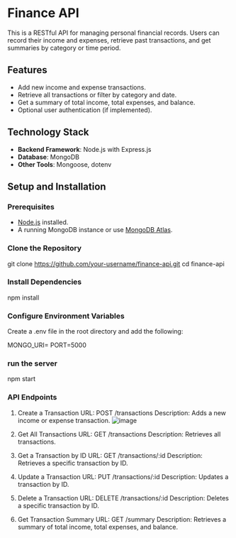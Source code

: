 ﻿# Finance API

This is a RESTful API for managing personal financial records. Users can record their income and expenses, retrieve past transactions, and get summaries by category or time period.

## Features

- Add new income and expense transactions.
- Retrieve all transactions or filter by category and date.
- Get a summary of total income, total expenses, and balance.
- Optional user authentication (if implemented).

## Technology Stack

- **Backend Framework**: Node.js with Express.js
- **Database**: MongoDB
- **Other Tools**: Mongoose, dotenv

## Setup and Installation

### Prerequisites

- [Node.js](https://nodejs.org/) installed.
- A running MongoDB instance or use [MongoDB Atlas](https://www.mongodb.com/cloud/atlas).

### Clone the Repository

git clone https://github.com/your-username/finance-api.git
cd finance-api

### Install Dependencies

npm install

### Configure Environment Variables

Create a .env file in the root directory and add the following:

MONGO_URI=<Your MongoDB connection string>
PORT=5000

### run the server

npm start

### API Endpoints

1. Create a Transaction
   URL: POST /transactions
   Description: Adds a new income or expense transaction.
![image](https://github.com/user-attachments/assets/72bea76d-4550-47eb-8b53-c369a624d404)

2. Get All Transactions
   URL: GET /transactions
   Description: Retrieves all transactions.

3. Get a Transaction by ID
   URL: GET /transactions/:id
   Description: Retrieves a specific transaction by ID.

4. Update a Transaction
   URL: PUT /transactions/:id
   Description: Updates a transaction by ID.

5. Delete a Transaction
   URL: DELETE /transactions/:id
   Description: Deletes a specific transaction by ID.

6. Get Transaction Summary
   URL: GET /summary
   Description: Retrieves a summary of total income, total expenses, and balance.
